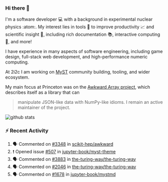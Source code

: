 ### Hi there 👋 

I'm a software developer 💻 with a background in experimental nuclear physics :atom:. My interest lies in tools :wrench: to improve productivity :chart_with_upwards_trend: and scientific insight :telescope:, including rich documentation 📚, interactive computing 🧮, and more! 

I have experience in many aspects of software engineering, including game design, full-stack web development, and high-performance numeric computing. 

At 2i2c I am working on [MyST](https://github.com/jupyter-book/mystmd) community building, tooling, and wider ecosystem. 

My main focus at Princeton was on the [Awkward Array project](awkward-array.org/), which describes itself as a library that can 
> manipulate JSON-like data with NumPy-like idioms. I remain an active maintainer of the project. 

![github stats](https://github-readme-stats.vercel.app/api?username=agoose77&show_icons=true&hide_rank=true&hide_title=true&bg_color=30,e76445,904e95&text_color=efe3ec&icon_color=efe3ec)
<!--
**agoose77/agoose77** is a ✨ _special_ ✨ repository because its `README.md` (this file) appears on your GitHub profile.

Here are some ideas to get you started:

- 🔭 I’m currently working on ...
- 🌱 I’m currently learning ...
- 👯 I’m looking to collaborate on ...
- 🤔 I’m looking for help with ...
- 💬 Ask me about ...
- 📫 How to reach me: ...
- 😄 Pronouns: ...
- ⚡ Fun fact: ...
-->

### :zap: Recent Activity

<!--START_SECTION:activity-->
1. 🗣 Commented on [#3348](https://github.com/scikit-hep/awkward/pull/3348#issuecomment-2548225168) in [scikit-hep/awkward](https://github.com/scikit-hep/awkward)
2. ❗ Opened issue [#507](https://github.com/jupyter-book/myst-theme/issues/507) in [jupyter-book/myst-theme](https://github.com/jupyter-book/myst-theme)
3. 🗣 Commented on [#3883](https://github.com/the-turing-way/the-turing-way/issues/3883#issuecomment-2545338198) in [the-turing-way/the-turing-way](https://github.com/the-turing-way/the-turing-way)
4. 🗣 Commented on [#2046](https://github.com/the-turing-way/the-turing-way/issues/2046#issuecomment-2545193304) in [the-turing-way/the-turing-way](https://github.com/the-turing-way/the-turing-way)
5. 🗣 Commented on [#1678](https://github.com/jupyter-book/mystmd/issues/1678#issuecomment-2543881730) in [jupyter-book/mystmd](https://github.com/jupyter-book/mystmd)
<!--END_SECTION:activity-->
